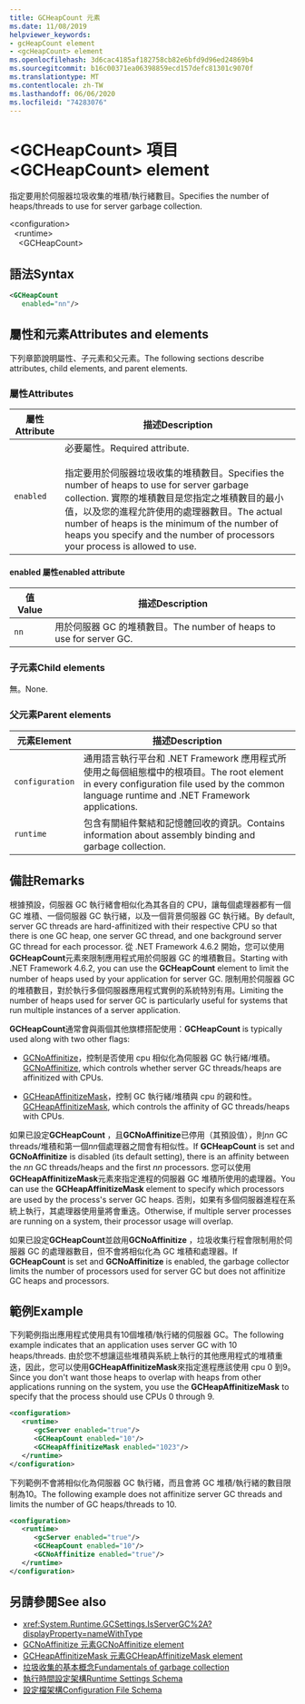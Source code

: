 ```yaml
---
title: GCHeapCount 元素
ms.date: 11/08/2019
helpviewer_keywords:
- gcHeapCount element
- <gcHeapCount> element
ms.openlocfilehash: 3d6cac4185af182758cb82e6bfd9d96ed24869b4
ms.sourcegitcommit: b16c00371ea06398859ecd157defc81301c9070f
ms.translationtype: MT
ms.contentlocale: zh-TW
ms.lasthandoff: 06/06/2020
ms.locfileid: "74283076"
---
```

# <a name="gcheapcount-element"></a><span data-ttu-id="6e093-102">\<GCHeapCount> 項目</span><span class="sxs-lookup"><span data-stu-id="6e093-102">\<GCHeapCount> element</span></span>

<span data-ttu-id="6e093-103">指定要用於伺服器垃圾收集的堆積/執行緒數目。</span><span class="sxs-lookup"><span data-stu-id="6e093-103">Specifies the number of heaps/threads to use for server garbage collection.</span></span>

\<configuration>\
&nbsp;&nbsp;\<runtime>\
&nbsp;&nbsp;&nbsp;&nbsp;\<GCHeapCount>

## <a name="syntax"></a><span data-ttu-id="6e093-104">語法</span><span class="sxs-lookup"><span data-stu-id="6e093-104">Syntax</span></span>

```xml
<GCHeapCount
   enabled="nn"/>
```

## <a name="attributes-and-elements"></a><span data-ttu-id="6e093-105">屬性和元素</span><span class="sxs-lookup"><span data-stu-id="6e093-105">Attributes and elements</span></span>

<span data-ttu-id="6e093-106">下列章節說明屬性、子元素和父元素。</span><span class="sxs-lookup"><span data-stu-id="6e093-106">The following sections describe attributes, child elements, and parent elements.</span></span>

### <a name="attributes"></a><span data-ttu-id="6e093-107">屬性</span><span class="sxs-lookup"><span data-stu-id="6e093-107">Attributes</span></span>

|<span data-ttu-id="6e093-108">屬性</span><span class="sxs-lookup"><span data-stu-id="6e093-108">Attribute</span></span>|<span data-ttu-id="6e093-109">描述</span><span class="sxs-lookup"><span data-stu-id="6e093-109">Description</span></span>|
|---------------|-----------------|
|`enabled`|<span data-ttu-id="6e093-110">必要屬性。</span><span class="sxs-lookup"><span data-stu-id="6e093-110">Required attribute.</span></span><br /><br /><span data-ttu-id="6e093-111">指定要用於伺服器垃圾收集的堆積數目。</span><span class="sxs-lookup"><span data-stu-id="6e093-111">Specifies the number of heaps to use for server garbage collection.</span></span> <span data-ttu-id="6e093-112">實際的堆積數目是您指定之堆積數目的最小值，以及您的進程允許使用的處理器數目。</span><span class="sxs-lookup"><span data-stu-id="6e093-112">The actual number of heaps is the minimum of the number of heaps you specify and the number of processors your process is allowed to use.</span></span> |

#### <a name="enabled-attribute"></a><span data-ttu-id="6e093-113">enabled 屬性</span><span class="sxs-lookup"><span data-stu-id="6e093-113">enabled attribute</span></span>

|<span data-ttu-id="6e093-114">值</span><span class="sxs-lookup"><span data-stu-id="6e093-114">Value</span></span>|<span data-ttu-id="6e093-115">描述</span><span class="sxs-lookup"><span data-stu-id="6e093-115">Description</span></span>|
|-----------|-----------------|
|`nn`|<span data-ttu-id="6e093-116">用於伺服器 GC 的堆積數目。</span><span class="sxs-lookup"><span data-stu-id="6e093-116">The number of heaps to use for server GC.</span></span>|

### <a name="child-elements"></a><span data-ttu-id="6e093-117">子元素</span><span class="sxs-lookup"><span data-stu-id="6e093-117">Child elements</span></span>

<span data-ttu-id="6e093-118">無。</span><span class="sxs-lookup"><span data-stu-id="6e093-118">None.</span></span>

### <a name="parent-elements"></a><span data-ttu-id="6e093-119">父元素</span><span class="sxs-lookup"><span data-stu-id="6e093-119">Parent elements</span></span>

|<span data-ttu-id="6e093-120">元素</span><span class="sxs-lookup"><span data-stu-id="6e093-120">Element</span></span>|<span data-ttu-id="6e093-121">描述</span><span class="sxs-lookup"><span data-stu-id="6e093-121">Description</span></span>|
|-------------|-----------------|
|`configuration`|<span data-ttu-id="6e093-122">通用語言執行平台和 .NET Framework 應用程式所使用之每個組態檔中的根項目。</span><span class="sxs-lookup"><span data-stu-id="6e093-122">The root element in every configuration file used by the common language runtime and .NET Framework applications.</span></span>|
|`runtime`|<span data-ttu-id="6e093-123">包含有關組件繫結和記憶體回收的資訊。</span><span class="sxs-lookup"><span data-stu-id="6e093-123">Contains information about assembly binding and garbage collection.</span></span>|

## <a name="remarks"></a><span data-ttu-id="6e093-124">備註</span><span class="sxs-lookup"><span data-stu-id="6e093-124">Remarks</span></span>

<span data-ttu-id="6e093-125">根據預設，伺服器 GC 執行緒會相似化為其各自的 CPU，讓每個處理器都有一個 GC 堆積、一個伺服器 GC 執行緒，以及一個背景伺服器 GC 執行緒。</span><span class="sxs-lookup"><span data-stu-id="6e093-125">By default, server GC threads are hard-affinitized with their respective CPU so that there is one GC heap, one server GC thread, and one background server GC thread for each processor.</span></span> <span data-ttu-id="6e093-126">從 .NET Framework 4.6.2 開始，您可以使用**GCHeapCount**元素來限制應用程式用於伺服器 GC 的堆積數目。</span><span class="sxs-lookup"><span data-stu-id="6e093-126">Starting with .NET Framework 4.6.2, you can use the **GCHeapCount** element to limit the number of heaps used by your application for server GC.</span></span> <span data-ttu-id="6e093-127">限制用於伺服器 GC 的堆積數目，對於執行多個伺服器應用程式實例的系統特別有用。</span><span class="sxs-lookup"><span data-stu-id="6e093-127">Limiting the number of heaps used for server GC is particularly useful for systems that run multiple instances of a server application.</span></span>

<span data-ttu-id="6e093-128">**GCHeapCount**通常會與兩個其他旗標搭配使用：</span><span class="sxs-lookup"><span data-stu-id="6e093-128">**GCHeapCount** is typically used along with two other flags:</span></span>

- <span data-ttu-id="6e093-129">[GCNoAffinitize](gcnoaffinitize-element.md)，控制是否使用 cpu 相似化為伺服器 GC 執行緒/堆積。</span><span class="sxs-lookup"><span data-stu-id="6e093-129">[GCNoAffinitize](gcnoaffinitize-element.md), which controls whether server GC threads/heaps are affinitized with CPUs.</span></span>

- <span data-ttu-id="6e093-130">[GCHeapAffinitizeMask](gcheapaffinitizemask-element.md)，控制 GC 執行緒/堆積與 cpu 的親和性。</span><span class="sxs-lookup"><span data-stu-id="6e093-130">[GCHeapAffinitizeMask](gcheapaffinitizemask-element.md), which controls the affinity of GC threads/heaps with CPUs.</span></span>

<span data-ttu-id="6e093-131">如果已設定**GCHeapCount** ，且**GCNoAffinitize**已停用（其預設值），則*nn* GC threads/堆積和第一個*nn*個處理器之間會有相似性。</span><span class="sxs-lookup"><span data-stu-id="6e093-131">If **GCHeapCount** is set and **GCNoAffinitize** is disabled (its default setting), there is an affinity between the *nn* GC threads/heaps and the first *nn* processors.</span></span> <span data-ttu-id="6e093-132">您可以使用**GCHeapAffinitizeMask**元素來指定進程的伺服器 GC 堆積所使用的處理器。</span><span class="sxs-lookup"><span data-stu-id="6e093-132">You can use the **GCHeapAffinitizeMask** element to specify which processors are used by the process's server GC heaps.</span></span> <span data-ttu-id="6e093-133">否則，如果有多個伺服器進程在系統上執行，其處理器使用量將會重迭。</span><span class="sxs-lookup"><span data-stu-id="6e093-133">Otherwise, if multiple server processes are running on a system, their processor usage will overlap.</span></span>

<span data-ttu-id="6e093-134">如果已設定**GCHeapCount**並啟用**GCNoAffinitize** ，垃圾收集行程會限制用於伺服器 GC 的處理器數目，但不會將相似化為 GC 堆積和處理器。</span><span class="sxs-lookup"><span data-stu-id="6e093-134">If **GCHeapCount** is set and **GCNoAffinitize** is enabled, the garbage collector limits the number of processors used for server GC but does not affinitize GC heaps and processors.</span></span>

## <a name="example"></a><span data-ttu-id="6e093-135">範例</span><span class="sxs-lookup"><span data-stu-id="6e093-135">Example</span></span>

<span data-ttu-id="6e093-136">下列範例指出應用程式使用具有10個堆積/執行緒的伺服器 GC。</span><span class="sxs-lookup"><span data-stu-id="6e093-136">The following example indicates that an application uses server GC with 10 heaps/threads.</span></span> <span data-ttu-id="6e093-137">由於您不想讓這些堆積與系統上執行的其他應用程式的堆積重迭，因此，您可以使用**GCHeapAffinitizeMask**來指定進程應該使用 cpu 0 到9。</span><span class="sxs-lookup"><span data-stu-id="6e093-137">Since you don't want those heaps to overlap with heaps from other applications running on the system, you use the **GCHeapAffinitizeMask** to specify that the process should use CPUs 0 through 9.</span></span>

```xml
<configuration>
   <runtime>
      <gcServer enabled="true"/>
      <GCHeapCount enabled="10"/>
      <GCHeapAffinitizeMask enabled="1023"/>
   </runtime>
</configuration>
```

<span data-ttu-id="6e093-138">下列範例不會將相似化為伺服器 GC 執行緒，而且會將 GC 堆積/執行緒的數目限制為10。</span><span class="sxs-lookup"><span data-stu-id="6e093-138">The following example does not affinitize server GC threads and limits the number of GC heaps/threads to 10.</span></span>

```xml
<configuration>
   <runtime>
      <gcServer enabled="true"/>
      <GCHeapCount enabled="10"/>
      <GCNoAffinitize enabled="true"/>
   </runtime>
</configuration>
```

## <a name="see-also"></a><span data-ttu-id="6e093-139">另請參閱</span><span class="sxs-lookup"><span data-stu-id="6e093-139">See also</span></span>

- <xref:System.Runtime.GCSettings.IsServerGC%2A?displayProperty=nameWithType>
- [<span data-ttu-id="6e093-140">GCNoAffinitize 元素</span><span class="sxs-lookup"><span data-stu-id="6e093-140">GCNoAffinitize element</span></span>](gcnoaffinitize-element.md)
- [<span data-ttu-id="6e093-141">GCHeapAffinitizeMask 元素</span><span class="sxs-lookup"><span data-stu-id="6e093-141">GCHeapAffinitizeMask element</span></span>](gcheapaffinitizemask-element.md)
- [<span data-ttu-id="6e093-142">垃圾收集的基本概念</span><span class="sxs-lookup"><span data-stu-id="6e093-142">Fundamentals of garbage collection</span></span>](../../../../standard/garbage-collection/fundamentals.md)
- [<span data-ttu-id="6e093-143">執行時間設定架構</span><span class="sxs-lookup"><span data-stu-id="6e093-143">Runtime Settings Schema</span></span>](index.md)
- [<span data-ttu-id="6e093-144">設定檔架構</span><span class="sxs-lookup"><span data-stu-id="6e093-144">Configuration File Schema</span></span>](../index.md)
